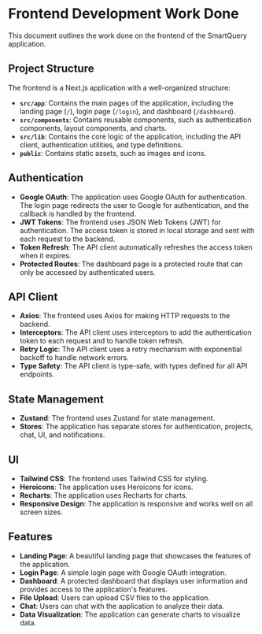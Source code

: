 # Frontend Development Work Done

This document outlines the work done on the frontend of the SmartQuery application.

## Project Structure

The frontend is a Next.js application with a well-organized structure:

- **`src/app`**: Contains the main pages of the application, including the landing page (`/`), login page (`/login`), and dashboard (`/dashboard`).
- **`src/components`**: Contains reusable components, such as authentication components, layout components, and charts.
- **`src/lib`**: Contains the core logic of the application, including the API client, authentication utilities, and type definitions.
- **`public`**: Contains static assets, such as images and icons.

## Authentication

- **Google OAuth**: The application uses Google OAuth for authentication. The login page redirects the user to Google for authentication, and the callback is handled by the frontend.
- **JWT Tokens**: The frontend uses JSON Web Tokens (JWT) for authentication. The access token is stored in local storage and sent with each request to the backend.
- **Token Refresh**: The API client automatically refreshes the access token when it expires.
- **Protected Routes**: The dashboard page is a protected route that can only be accessed by authenticated users.

## API Client

- **Axios**: The frontend uses Axios for making HTTP requests to the backend.
- **Interceptors**: The API client uses interceptors to add the authentication token to each request and to handle token refresh.
- **Retry Logic**: The API client uses a retry mechanism with exponential backoff to handle network errors.
- **Type Safety**: The API client is type-safe, with types defined for all API endpoints.

## State Management

- **Zustand**: The frontend uses Zustand for state management.
- **Stores**: The application has separate stores for authentication, projects, chat, UI, and notifications.

## UI

- **Tailwind CSS**: The frontend uses Tailwind CSS for styling.
- **Heroicons**: The application uses Heroicons for icons.
- **Recharts**: The application uses Recharts for charts.
- **Responsive Design**: The application is responsive and works well on all screen sizes.

## Features

- **Landing Page**: A beautiful landing page that showcases the features of the application.
- **Login Page**: A simple login page with Google OAuth integration.
- **Dashboard**: A protected dashboard that displays user information and provides access to the application's features.
- **File Upload**: Users can upload CSV files to the application.
- **Chat**: Users can chat with the application to analyze their data.
- **Data Visualization**: The application can generate charts to visualize data.